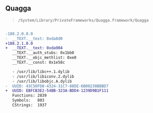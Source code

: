 ## Quagga

> `/System/Library/PrivateFrameworks/Quagga.framework/Quagga`

```diff

-188.2.0.0.0
-  __TEXT.__text: 0xda8d0
+188.2.1.0.0
+  __TEXT.__text: 0xda904
   __TEXT.__auth_stubs: 0x1bb0
   __TEXT.__objc_methlist: 0xe0
   __TEXT.__const: 0x1e58c

   - /usr/lib/libc++.1.dylib
   - /usr/lib/libiconv.2.dylib
   - /usr/lib/libobjc.A.dylib
-  UUID: 43C50FD8-4324-31C7-88DE-6B00230BBBD7
+  UUID: EBFCB3E2-54BB-323A-BDD4-1239D9B1F111
   Functions: 2839
   Symbols:   803
   CStrings:  1937

```
